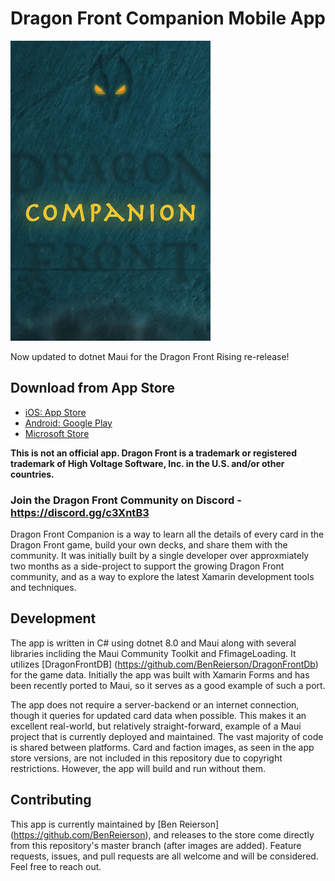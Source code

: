 # Dragon Front Companion Mobile App
![](DragonFrontCompanion.iOS/Assets.xcassets/LaunchImage.launchimage/Default.png)

Now updated to dotnet Maui for the Dragon Front Rising re-release!

## Download from App Store
* [iOS: App Store](https://itunes.apple.com/us/app/df-companion/id1181274447)
* [Android: Google Play](https://play.google.com/store/apps/details?id=com.benreierson.dragonfrontcompanion) 
* [Microsoft Store](https://apps.microsoft.com/detail/9P9LFR99BFG7) 

**This is not an official app. Dragon Front is a trademark or registered trademark of High Voltage Software, Inc. in the U.S. and/or other countries.**

### Join the Dragon Front Community on Discord - https://discord.gg/c3XntB3


Dragon Front Companion is a way to learn all the details of every card in the Dragon Front game, build your own decks, and share them with the community. It was initially built by a single developer over approxmiately two months as a side-project to support the growing Dragon Front community, and as a way to explore the latest Xamarin development tools and techniques.

## Development 
The app is written in C# using dotnet 8.0 and Maui along with several libraries incliding the Maui Community Toolkit and FfimageLoading. It utilizes [DragonFrontDB] (https://github.com/BenReierson/DragonFrontDb) for the game data. Initially the app was built with Xamarin Forms and has been recently ported to Maui, so it serves as a good example of such a port. 

The app does not require a server-backend or an internet connection, though it queries for updated card data when possible. This makes it an excellent real-world, but relatively straight-forward, example of a Maui project that is currently deployed and maintained. The vast majority of code is shared between platforms. Card and faction images, as seen in the app store versions, are not included in this repository due to copyright restrictions. However, the app will build and run without them.

## Contributing
This app is currently maintained by [Ben Reierson] (https://github.com/BenReierson), and releases to the store come directly from this repository's master branch (after images are added). Feature requests, issues, and pull requests are all welcome and will be considered. Feel free to reach out. 
